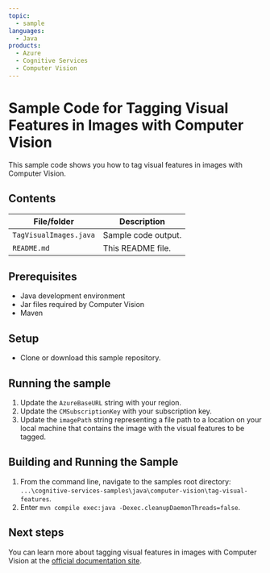 ```yaml
---
topic:
  - sample
languages:
  - Java
products:
  - Azure
  - Cognitive Services
  - Computer Vision
---
```


# Sample Code for Tagging Visual Features in Images with Computer Vision

This sample code shows you how to tag visual features in images with Computer Vision.

## Contents

| File/folder | Description |
|-------------|-------------|
| `TagVisualImages.java` | Sample code output. |
| `README.md`            | This README file. |

## Prerequisites

- Java development environment
- Jar files required by Computer Vision
- Maven

## Setup

- Clone or download this sample repository.

## Running the sample

1. Update the `AzureBaseURL` string with your region.
2. Update the `CMSubscriptionKey` with your subscription key.
3. Update the `imagePath` string representing a file path to a location on your local machine that contains the image with the visual features to be tagged.

## Building and Running the Sample

1. From the command line, navigate to the samples root directory: `...\cognitive-services-samples\java\computer-vision\tag-visual-features`.
2. Enter `mvn compile exec:java -Dexec.cleanupDaemonThreads=false`.

## Next steps

You can learn more about tagging visual features in images with Computer Vision at the [official documentation site](https://docs.microsoft.com/en-us/azure/cognitive-services/computer-vision/concept-tagging-images).

